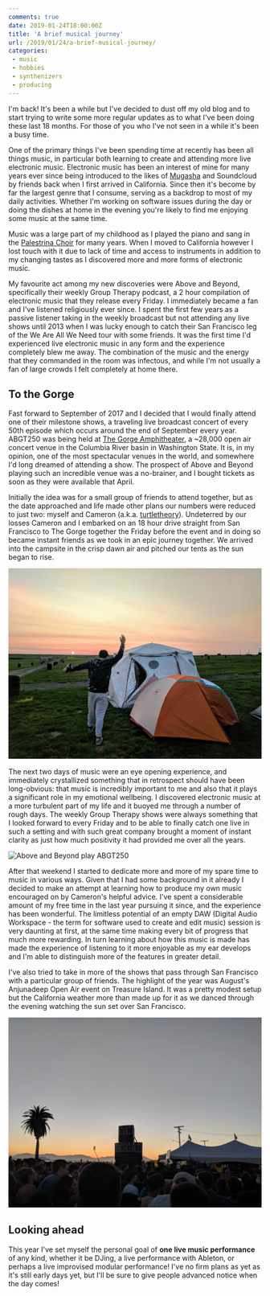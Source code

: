 ```yaml
---
comments: true
date: 2019-01-24T18:00:00Z 
title: 'A brief musical journey'
url: /2019/01/24/a-brief-musical-journey/
categories:
 - music
 - hobbies
 - synthenizers
 - producing
---
```


I'm back! It's been a while but I've decided to dust off my old blog and to
start trying to write some more regular updates as to what I've been doing these
last 18 months. For those of you who I've not seen in a while it's been a busy
time.

One of the primary things I've been spending time at recently has been all
things music, in particular both learning to create and attending more live
electronic music. Electronic music has been an interest of mine for many years
ever since being introduced to the likes of
[Mugasha](https://mashable.com/2009/09/02/mugasha/#nwE_5r4Mgaqc) and Soundcloud
by friends back when I first arrived in California. Since then it's become by
far the largest genre that I consume, serving as a backdrop to most of my daily
activities. Whether I'm working on software issues during the day or doing the
dishes at home in the evening you're likely to find me enjoying some music at the
same time.

Music was a large part of my childhood as I played the piano and
sang in the [Palestrina Choir](https://en.wikipedia.org/wiki/St_Mary%27s_Pro-Cathedral#Music_of_the_Pro-Cathedral)
for many years. When I moved to California however I lost touch with it due to
lack of time and access to instruments in addition to my changing tastes as I
discovered more and more forms of electronic music.

My favourite act among my new discoveries were Above and Beyond, specifically
their weekly Group Therapy podcast, a 2 hour compilation of electronic music
that they release every Friday. I immediately became a fan and I've listened
religiously ever since. I spent the first few years as a passive listener taking
in the weekly broadcast but not attending any live shows until 2013 when I
was lucky enough to catch their San Francisco leg of the We Are All We Need tour
with some friends. It was the first time I'd experienced live electronic music
in any form and the experience completely blew me away. The combination of the
music and the energy that they commanded in the room was infectous, and while
I'm not usually a fan of large crowds I felt completely at home there.

## To the Gorge

Fast forward to September of 2017 and I decided that I would finally attend one
of their milestone shows, a traveling live broadcast concert of every 50th
episode which occurs around the end of September every year. ABGT250 was being held at
[The Gorge Amphitheater](https://en.wikipedia.org/wiki/The_Gorge_Amphitheatre),
a ~28,000 open air concert venue in the Columbia River basin in Washington
State. It is, in my opinion, one of the most spectacular venues in the world,
and somewhere I'd long dreamed of attending a show. The prospect of Above and
Beyond playing such an incredible venue was a no-brainer, and I bought tickets
as soon as they were available that April.

Initially the idea was for a small group of friends to attend together, but as
the date approached and life made other plans our numbers were reduced to just
two: myself and Cameron (a.k.a.
[turtletheory](https://soundcloud.com/turtletheory)). Undeterred by our
losses Cameron and I embarked on an 18 hour drive straight from San Francisco to
The Gorge together the Friday before the event and in doing so became instant
friends as we took in an epic journey together. We arrived into the campsite in the crisp dawn
air and pitched our tents as the sun began to rise. 

![Pitching our tents as the sun rose on ABGT250](/images/abgt250-tent-sunrise.jpg)

The next two days of music were an eye opening experience, and
immediately crystallized something that in retrospect should have been
long-obvious: that music is incredibly important to me and also that it plays a
significant role in my emotional wellbeing. I discovered electronic music at
a more turbulent part of my life and it buoyed me through a number of rough
days. The weekly Group Therapy shows were always something that I looked forward
to every Friday and to be able to finally catch one live in such a setting and with such
great company brought a moment of instant clarity as just how much positivity it
had provided me over all the years. 

![Above and Beyond play ABGT250](/images/abgt250-confetti.jpg)

After that weekend I started to dedicate more and more of my spare time to music
in various ways. Given that I had some background in it already I decided to
make an attempt at learning how to produce my own music encouraged on by
Cameron's helpful advice. I've spent a considerable amount of my free time in
the last year pursuing it since, and the experience has been wonderful. The
limitless potential of an empty DAW (Digital Audio Workspace - the term for
software used to create and edit music) session is very daunting at first, at
the same time making every bit of progress that much more rewarding. In turn
learning about how this music is made has made the experience of listening to it
more enjoyable as my ear develops and I'm able to distinguish more of the
features in greater detail.

I've also tried to take in more of the shows that pass through San Francisco
with a particular group of friends. The highlight of the year was August's
Anjunadeep Open Air event on Treasure Island. It was a pretty modest setup but
the California weather more than made up for it as we danced through the evening
watching the sun set over San Francisco. 

![Anjunadeep Open Air San Francisco - August 2018](/images/anjunadeep-open-air-sf.jpg)


## Looking ahead

This year I've set myself the personal goal of **one live music performance** of
any kind, whether it be DJing, a live performance with Ableton, or perhaps a
live improvised modular performance! I've no firm plans as yet as it's still
early days yet, but I'll be sure to give people advanced notice when the day
comes!
